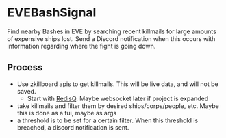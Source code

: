 # EVEBashSignal
Find nearby Bashes in EVE by searching recent killmails for large amounts of expensive ships lost. Send a Discord notification when this occurs with information regarding where the fight is going down.

## Process
- Use zkillboard apis to get killmails. This will be live data, and will not be saved.
    - Start with [RedisQ](https://github.com/zKillboard/RedisQ). Maybe websocket later if project is expanded
- take killmails and filter them by desired ships/corps/people, etc. Maybe this is done as a tui, maybe as args
- a threshold is to be set for a certain filter. When this threshold is breached, a discord notification is sent.